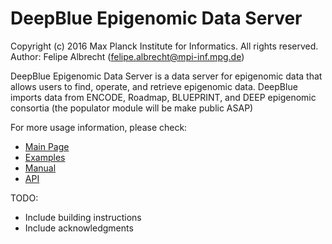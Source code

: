 DeepBlue Epigenomic Data Server
========

Copyright (c) 2016 Max Planck Institute for Informatics. All rights reserved.
Author: Felipe Albrecht (felipe.albrecht@mpi-inf.mpg.de)

DeepBlue Epigenomic Data Server is a data server for epigenomic data that allows users to find, operate, and retrieve epigenomic data.
DeepBlue imports data from ENCODE, Roadmap, BLUEPRINT, and DEEP epigenomic consortia (the populator module will be make public ASAP)

For more usage information, please check:
  * [Main Page](http://deepblue.mpi-inf.mpg.de)
  * [Examples](http://deepblue.mpi-inf.mpg.de/examples.php)
  * [Manual](http://deepblue.mpi-inf.mpg.de/manual/)
  * [API](http://deepblue.mpi-inf.mpg.de/api.php)


TODO:
  * Include building instructions
  * Include acknowledgments
